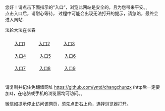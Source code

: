 您好！请点击下面指示的“入口”，浏览此网站是安全的，且为您带来平安。。 <br/>
点击入口后，请耐心等待， 过程中可能会出现无法打开的提示，请忽略，最终会进入网站. </br>

法轮大法在长春<br/>
<div style="padding:10px"><a style="margin:20px" target="_blank" href="https://dsdh3uob89u1f.cloudfront.net/2Qpsp?vmoygg" id="ccLink1" rel="nofollow">入口1</a> <a target="_blank" style="margin:20px" href="https://d1vwwi8okfplnr.cloudfront.net/2Qpsp?xrboqebx" id="ccLink2" rel="nofollow">入口2</a> <a style="margin:20px" target="_blank" href="https://d38w3zq9c7wkz0.cloudfront.net/2Qpsp?zqbgmxfi" id="ccLink3" rel="nofollow">入口3</a></div>

<div style="padding:10px" ><a style="margin:20px" target="_blank" href="https://dsdh3uob89u1f.cloudfront.net/2Qpsp?vmoygg" id="ccLink4" rel="nofollow">入口4</a> <a style="margin:20px" href="https://d1vwwi8okfplnr.cloudfront.net/2Qpsp?xrboqebx" target="_blank" id="ccLink5" rel="nofollow">入口5</a> <a style="margin:20px" href="https://d38w3zq9c7wkz0.cloudfront.net/2Qpsp?zqbgmxfi" target="_blank" id="ccLink6" rel="nofollow">入口6</a></div>

<div style="padding:10px"><a style="margin:20px" target="_blank" href="https://dsdh3uob89u1f.cloudfront.net/2Qpsp?vmoygg" id="ccLink7" rel="nofollow">入口7</a> <a style="margin:20px" href="https://d1vwwi8okfplnr.cloudfront.net/2Qpsp?xrboqebx" target="_blank" id="ccLink8" rel="nofollow">入口8</a> <a style="margin:20px" target="_blank" href="https://d38w3zq9c7wkz0.cloudfront.net/2Qpsp?zqbgmxfi" id="ccLink9" rel="nofollow">入口9</a></div>

<br/>



请复制并记住免翻墙网址 https://github.com/yntd/changchunzx (http后一定要加s)，在电脑或手机的浏览器均可访问。。<br/>

微信如提示停止访问该网页，须先点击右上角，选择浏览器打开。

